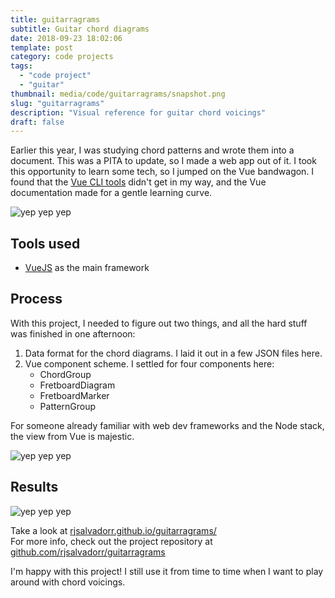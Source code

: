 ```yaml
---
title: guitarragrams
subtitle: Guitar chord diagrams
date: 2018-09-23 18:02:06
template: post
category: code projects
tags:
  - "code project"
  - "guitar"
thumbnail: media/code/guitarragrams/snapshot.png
slug: "guitarragrams"
description: "Visual reference for guitar chord voicings"
draft: false
---
```


Earlier this year, I was studying chord patterns and wrote them into a document.
This was a PITA to update, so I made a web app out of it. <!-- more --> I took this opportunity to learn some tech, so I jumped on the Vue bandwagon. I found that the [Vue CLI tools](https://cli.vuejs.org/guide/creating-a-project.html) didn't get in my way,
and the Vue documentation made for a gentle learning curve.

![yep yep yep](/media/code/guitarragrams/sketch-1.jpg "yep yep")

## Tools used

- [VueJS](https://vuejs.org/) as the main framework

## Process

With this project, I needed to figure out two things, and all the hard stuff was finished in one afternoon:

1. Data format for the chord diagrams. I laid it out in a few JSON files here.
1. Vue component scheme. I settled for four components here:
    + ChordGroup
    + FretboardDiagram
    + FretboardMarker
    + PatternGroup

For someone already familiar with web dev frameworks and the Node stack, the view from Vue is majestic.

![yep yep yep](/media/code/guitarragrams/sketch-2.jpg "yep yep")

## Results

![yep yep yep](/media/code/guitarragrams/snapshot.png "yep yep")

Take a look at [rjsalvadorr.github.io/guitarragrams/](https://rjsalvadorr.github.io/guitarragrams/)  
For more info, check out the project repository at [github.com/rjsalvadorr/guitarragrams](https://github.com/rjsalvadorr/guitarragrams)

I'm happy with this project! I still use it from time to time when I want to play around with chord voicings.
